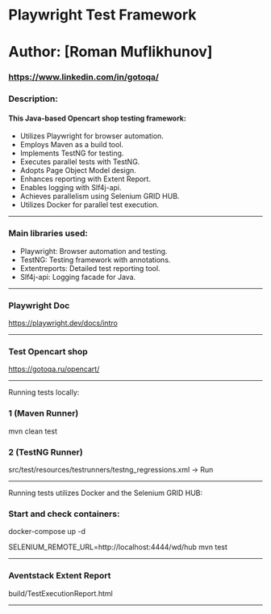 # Playwright Test Framework

# Author: [Roman Muflikhunov]

### https://www.linkedin.com/in/gotoqa/

### Description:

#### This Java-based Opencart shop testing framework:

- Utilizes Playwright for browser automation.
- Employs Maven as a build tool.
- Implements TestNG for testing.
- Executes parallel tests with TestNG.
- Adopts Page Object Model design.
- Enhances reporting with Extent Report.
- Enables logging with Slf4j-api.
- Achieves parallelism using Selenium GRID HUB.
- Utilizes Docker for parallel test execution.

___

### Main libraries used:

- Playwright: Browser automation and testing.
- TestNG: Testing framework with annotations.
- Extentreports: Detailed test reporting tool.
- Slf4j-api: Logging facade for Java.

___

### Playwright Doc

https://playwright.dev/docs/intro

___

### Test Opencart shop

https://gotoqa.ru/opencart/

___

Running tests locally:

### 1 (Maven Runner)

mvn clean test

### 2 (TestNG Runner)

src/test/resources/testrunners/testng_regressions.xml -> Run
___

Running tests utilizes Docker and the Selenium GRID HUB:

### Start and check containers:

docker-compose up -d

SELENIUM_REMOTE_URL=http://localhost:4444/wd/hub mvn test
___

### Aventstack Extent Report

build/TestExecutionReport.html
___
